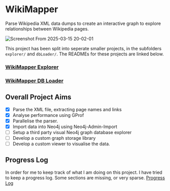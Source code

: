 # WikiMapper
Parse Wikipedia XML data dumps to create an interactive graph to explore relationships between Wikipedia pages.

![Screenshot From 2025-03-15 20-02-01](https://github.com/user-attachments/assets/3f6f1dac-593f-48d2-8356-3d34f569eb4d)


This project has been split into seperate smaller projects, in the subfolders `explorer/` and `dbLoader/`. The READMEs for these projects are linked below.

### [WikiMapper Explorer](/explorer/README.md)

### [WikiMapper DB Loader](/dbLoader/README.md)

## Overall Project Aims
- [x] Parse the XML file, extracting page names and links
- [x] Analyse performance using GProf
- [x] Parallelise the parser.
- [x] Import data into Neo4j using Neo4j-Admin-Import
- [ ] Setup a third party visual Neo4j graph database explorer
- [ ] Develop a custom graph storage library
- [ ] Develop a custom viewer to visualise the data.

## Progress Log
In order for me to keep track of what I am doing on this project. I have tried to keep a progress log. Some sections are missing, or very sparse.
[Progress Log](/ProgressLog.md)
